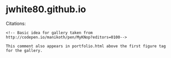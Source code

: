 # jwhite80.github.io

Citations:

	<!-- Basic idea for gallery taken from http://codepen.io/manikoth/pen/MyKNop?editors=0100-->
	
	This comment also appears in portfolio.html above the first figure tag for the gallery.